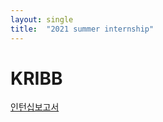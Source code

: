 ```yaml
---
layout: single
title:  "2021 summer internship"
---
```


# KRIBB

[인턴십보고서](https://jiin04018.github.io/Curriculum-Vitae/KRIBB_보고서.pdf)
